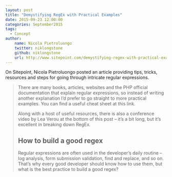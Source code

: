 ```yaml
---
layout: post
title: "Demystifying RegEx with Practical Examples"
date: 2015-09-23 12:00:00
categories: September2015
tags:
  - Concept
author:
    name: Nicola Pietroluongo
    twitter: niklongstone
    github: niklongstone
    url: http://www.sitepoint.com/demystifying-regex-with-practical-examples/
---
```


On Sitepoint, Nicola Pietroluongo posted an article providing tips, tricks, resources and steps for going through intricate regular expressions.

> There are many books, articles, websites and the PHP official documentation that explain regular expressions, so instead of writing another explanation I’d prefer to go straight to more practical examples. You can find a useful cheat sheet at this link.
>
> Along with a host of useful resources, there is also a conference video by Lea Verou at the bottom of this post – it’s a bit long, but it’s excellent in breaking down RegEx.
>
> ## How to build a good regex
>
> Regular expressions are often used in the developer’s daily routine – log analysis, form submission validation, find and replace, and so on. That’s why every good developer should know how to use them, but what is the best practice to build a good regex?